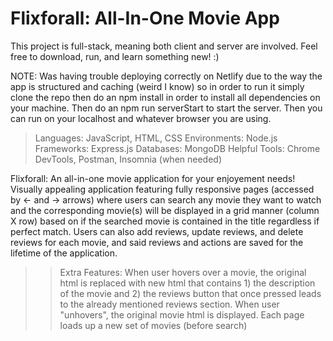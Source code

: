# Flixforall: All-In-One Movie App

This project is full-stack, meaning both client and server are involved. Feel free to download, run, and learn something new! :)

NOTE: Was having trouble deploying correctly on Netlify due to the way the app is structured and caching (weird I know) so in order to run it simply clone the repo then do an npm install in order to install all dependencies on your machine. Then do an npm run serverStart to start the server. Then you can run on your localhost and whatever browser you are using.

>Languages: JavaScript, HTML, CSS
>Environments: Node.js
>Frameworks: Express.js
>Databases: MongoDB
>Helpful Tools: Chrome DevTools, Postman, Insomnia (when needed)

Flixforall: An all-in-one movie application for your enjoyement needs!
Visually appealing application featuring fully responsive pages (accessed by <- and -> arrows) where users can search any movie they want to watch and the corresponding movie(s) will be displayed in a grid manner (column X row) based on if the searched movie is contained in the title regardless if perfect match.
Users can also add reviews, update reviews, and delete reviews for each movie, and said reviews and actions are saved for the lifetime of the application. 
>> Extra Features:
> When user hovers over a movie, the original html is replaced with new html that contains 1) the description of the movie and 2) the reviews button that once pressed leads to the already mentioned reviews section. When user "unhovers", the original movie html is displayed. 
> Each page loads up a new set of movies (before search)
